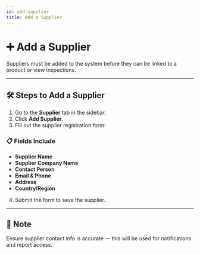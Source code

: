 ```yaml
---
id: add-supplier
title: Add a Supplier
---
```


# ➕ Add a Supplier

Suppliers must be added to the system before they can be linked to a product or view inspections.

---

## 🛠️ Steps to Add a Supplier

1. Go to the **Supplier** tab in the sidebar.
2. Click **Add Supplier**.
3. Fill out the supplier registration form:

### 📋 Fields Include

- **Supplier Name**
- **Supplier Company Name**
- **Contact Person**
- **Email & Phone**
- **Address**
- **Country/Region**

4. Submit the form to save the supplier.

---

## 📎 Note

Ensure supplier contact info is accurate — this will be used for notifications and report access.
